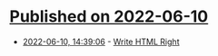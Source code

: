 # [Published on 2022-06-10](index.md)

* [2022-06-10, 14:39:06](https://news.ycombinator.com/item?id=31694849) - [Write HTML Right](http://lofi.limo/blog/write-html-right)
